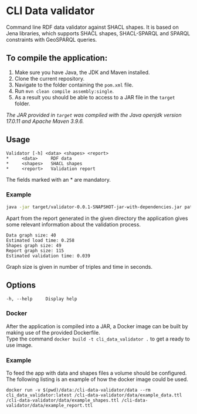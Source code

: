# CLI Data validator
Command line RDF data validator against SHACL shapes. It is based on Jena libraries, which supports SHACL shapes, SHACL-SPARQL and SPARQL constraints with GeoSPARQL queries.

## To compile the application:
1. Make sure you have Java, the JDK and Maven installed.
2. Clone the current repository.
3. Navigate to the folder containing the `pom.xml` file.
4. Run `mvn clean compile assembly:single`.
5. As a result you should be able to access to a JAR file in the `target` folder.

_The JAR provided in `target` was compiled with the Java openjdk version 17.0.11 and Apache Maven 3.9.6._

## Usage
    Validator [-h] <data> <shapes> <report>
    *     <data>     RDF data
    *     <shapes>   SHACL shapes
    *     <report>   Validation report

The fields marked with an \* are mandatory.

### Example
```bash
java -jar target/validator-0.0.1-SNAPSHOT-jar-with-dependencies.jar path/to/rdf_data.ttl path/to/shacl_shapes.ttl path/to/save/report.ttl
```
Apart from the report generated in the given directory the application gives some relevant information about the validation process.
```
Data graph size: 40
Estimated load time: 0.258
Shapes graph size: 49
Report graph size: 115
Estimated validation time: 0.039
```
Graph size is given in number of triples and time in seconds.
## Options
    -h, --help     Display help

### Docker
After the application is compiled into a JAR, a Docker image can be built by making use of the provided Dockerfile. \
Type the command `docker build -t cli_data_validator .` to get a ready to use image.

### Example
To feed the app with data and shapes files a volume should be configured. The following listing is an example of how the docker image could be used. 
```docker
docker run -v $(pwd)/data:/cli-data-validator/data --rm cli_data_validator:latest /cli-data-validator/data/example_data.ttl /cli-data-validator/data/example_shapes.ttl /cli-data-validator/data/example_report.ttl

```